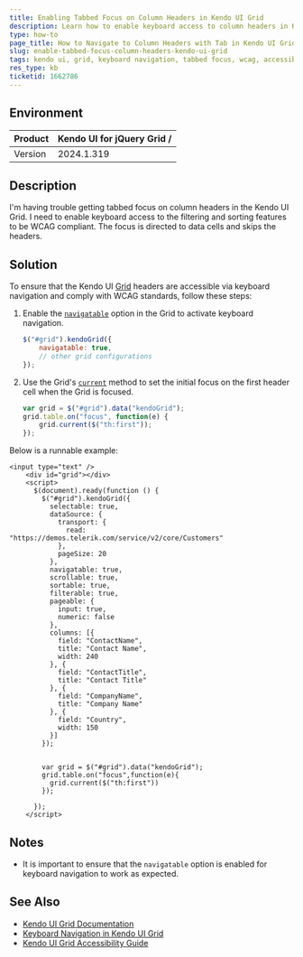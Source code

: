 ```yaml
---
title: Enabling Tabbed Focus on Column Headers in Kendo UI Grid
description: Learn how to enable keyboard access to column headers in Kendo UI Grid for WCAG compliance.
type: how-to
page_title: How to Navigate to Column Headers with Tab in Kendo UI Grid
slug: enable-tabbed-focus-column-headers-kendo-ui-grid
tags: kendo ui, grid, keyboard navigation, tabbed focus, wcag, accessibility
res_type: kb
ticketid: 1662786
---
```


## Environment

| Product | Kendo UI for jQuery Grid / |
| --- | --- |
| Version | 2024.1.319 |

## Description

I'm having trouble getting tabbed focus on column headers in the Kendo UI Grid. I need to enable keyboard access to the filtering and sorting features to be WCAG compliant. The focus is directed to data cells and skips the headers.

## Solution

To ensure that the Kendo UI [Grid](https://docs.telerik.com/kendo-ui/api/javascript/ui/grid) headers are accessible via keyboard navigation and comply with WCAG standards, follow these steps:

1. Enable the [`navigatable`](/api/javascript/ui/grid/configuration/navigatable) option in the Grid to activate keyboard navigation.
   
   ```javascript
   $("#grid").kendoGrid({
       navigatable: true,
       // other grid configurations
   });
   ```

2. Use the Grid's [`current`](/api/javascript/ui/grid/methods/current) method to set the initial focus on the first header cell when the Grid is focused.

   ```javascript
   var grid = $("#grid").data("kendoGrid");
   grid.table.on("focus", function(e) {            
       grid.current($("th:first"));
   });
   ```
Below is a runnable example:

```dojo
<input type="text" />
    <div id="grid"></div>
    <script>
      $(document).ready(function () {
        $("#grid").kendoGrid({
          selectable: true,
          dataSource: {
            transport: {
              read: "https://demos.telerik.com/service/v2/core/Customers"
            },
            pageSize: 20
          },
          navigatable: true,
          scrollable: true,
          sortable: true,
          filterable: true,
          pageable: {
            input: true,
            numeric: false
          },
          columns: [{                    
            field: "ContactName",
            title: "Contact Name",
            width: 240
          }, {
            field: "ContactTitle",
            title: "Contact Title"
          }, {
            field: "CompanyName",
            title: "Company Name"
          }, {
            field: "Country",
            width: 150
          }]
        });         


        var grid = $("#grid").data("kendoGrid");
        grid.table.on("focus",function(e){            
          grid.current($("th:first"))
        });

      });
    </script>
```

## Notes

- It is important to ensure that the `navigatable` option is enabled for keyboard navigation to work as expected.

## See Also

- [Kendo UI Grid Documentation](https://docs.telerik.com/kendo-ui/api/javascript/ui/grid)
- [Keyboard Navigation in Kendo UI Grid](https://docs.telerik.com/kendo-ui/controls/grid/accessibility/key-nav)
- [Kendo UI Grid Accessibility Guide](https://docs.telerik.com/kendo-ui/accessibility/accessibility)
